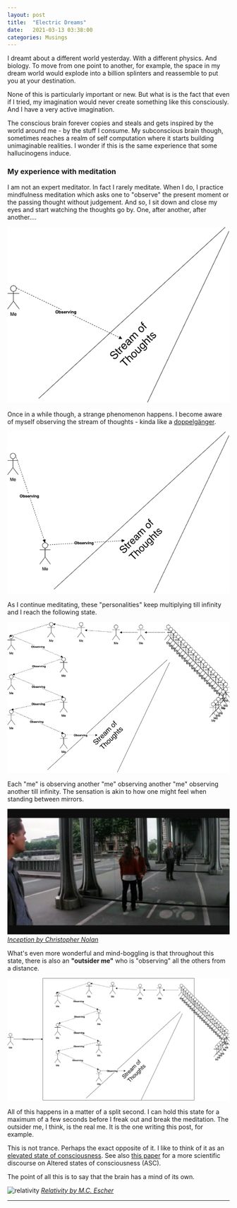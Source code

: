 ```yaml
---
layout: post
title:  "Electric Dreams"
date:   2021-03-13 03:38:00
categories: Musings
---
```


I dreamt about a different world yesterday. With a different physics. And biology. To move from one point to another, for example, the space in my dream world would explode into a billion splinters and reassemble to put you at your destination. 

None of this is particularly important or new. But what is is the fact that even if I tried, my imagination would never create something like this consciously. And I have a very active imagination. 

The conscious brain forever copies and steals and gets inspired by the world around me - by the stuff I consume. My subconscious brain though, sometimes reaches a realm of self computation where it starts building unimaginable realities. I wonder if this is the same experience that some hallucinogens induce.

### My experience with meditation

I am not an expert meditator. In fact I rarely meditate. When I do, I practice mindfulness meditation which asks one to "observe" the present moment or the passing thought without judgement. And so, I sit down and close my eyes and start watching the thoughts go by. One, after another, after another....

![/assets/electric_dreams/med-1.png](/assets/electric_dreams/med-1.png)

Once in a while though, a strange phenomenon happens. I become aware of myself observing the stream of thoughts - kinda like a [doppelgänger](https://en.wikipedia.org/wiki/Doppelg%C3%A4nger).

![/assets/electric_dreams/med-2.png](/assets/electric_dreams/med-2.png)

As I continue meditating, these "personalities" keep multiplying till infinity and I reach the following state.

![/assets/electric_dreams/med-3.png](/assets/electric_dreams/med-3.png)

Each "me" is observing another "me" observing another "me" observing another till infinity. The sensation is akin to how one might feel when standing between mirrors.

![/assets/electric_dreams/inception.jpg](/assets/electric_dreams/inception.jpeg)
_[Inception by Christopher Nolan](https://en.wikipedia.org/wiki/Inception)_

What's even more wonderful and mind-boggling is that throughout this state, there is also an **"outsider me"** who is "observing" all the others from a distance.

![/assets/electric_dreams/med-4.png](/assets/electric_dreams/med-4.png)

All of this happens in a matter of a split second. I can hold this state for a maximum of a few seconds before I freak out and break the meditation. The outsider me, I think, is the real me. It is the one writing this post, for example.

This is not trance. Perhaps the exact opposite of it. I like to think of it as an [elevated state of consciousness](https://en.wikipedia.org/wiki/Altered_state_of_consciousness). See also [this paper](https://www.ncbi.nlm.nih.gov/pmc/articles/PMC2930851/) for a more scientific discourse on Altered states of consciousness (ASC).

The point of all this is to say that the brain has a mind of its own. 

![relativity](https://moa.byu.edu/wp-content/uploads/escher-relativity.jpg)
_[Relativity by M.C. Escher](https://moa.byu.edu/m-c-eschers-relativity/)_

---